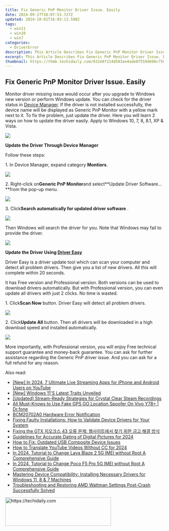 ```yaml
---
title: Fix Generic PnP Monitor Driver Issue. Easily
date: 2024-09-27T16:07:53.727Z
updated: 2024-10-01T16:03:13.598Z
tags:
  - win11
  - win10
  - win7
categories:
  - DriverError
description: This Article Describes Fix Generic PnP Monitor Driver Issue. Easily
excerpt: This Article Describes Fix Generic PnP Monitor Driver Issue. Easily
thumbnail: https://thmb.techidaily.com/832e07214d583ae4ade8f559d698c75010773d4485cab51080a015638b2c2d77.jpg
---
```


## Fix Generic PnP Monitor Driver Issue. Easily

Monitor driver missing issue would occur after you upgrade to Windows new version or perform Windows update. You can check for the driver status in [Device Manager](https://tools.techidaily.com/drivereasy/download/). If the driver is not installed successfully, the device name will be displayed as Generic PnP Monitor with a yellow mark next to it. To fix the problem, just update the driver. Here you will learn 2 ways on how to update the driver easily. Apply to Windows 10, 7, 8, 8.1, XP & Vista.  
  
![](https://images.drivereasy.com/wp-content/uploads/2016/09/img_57ca4a931d5ef.jpg)

**Update the Driver Through Device Manager**
  
Follow these steps:  
  
1\. In Device Manager, expand category **Montiors**.  
  
![](https://images.drivereasy.com/wp-content/uploads/2016/09/img_57ca4fba53c22.png)

2\. Right-click on**Generic PnP Monitor**and select**Update Driver Software…**from the pop-up menu.  
  
![](https://images.drivereasy.com/wp-content/uploads/2016/09/img_57ca500c7fcfb.png)
  
 3\. Click**Search automatically for updated driver software** .  
  
![](https://images.drivereasy.com/wp-content/uploads/2016/09/img_57ca503163ac5.png)
  
 Then Windows will search the driver for you. Note that Windows may fail to provide the driver.
  
![](https://images.drivereasy.com/wp-content/uploads/2016/09/img_57ca5081d46dd.png)

 **Update the Driver Using [Driver Easy](https://tools.techidaily.com/drivereasy/download/)**
  
Driver Easy is a driver update tool which can scan your computer and detect all problem drivers. Then give you a list of new drivers. All this will complete within 20 seconds.
  
It has Free version and Professional version.  Both versions can be used to download drivers automatically. But with Professional version, you can even update all drivers with just 2 clicks. No time is wasted.  
  
 1\. Click**Scan Now** button. Driver Easy will detect all problem drivers.  
  
![](https://images.drivereasy.com/wp-content/uploads/2017/04/img_5901d480b790f.png)

 2\. Click**Update All** button. Then all drivers will be downloaded in a high download speed and installed automatically.  
  
![](https://images.drivereasy.com/wp-content/uploads/2017/04/img_5901d48d7c41d.jpg)

 More importantly, with Professional version, you will enjoy Free technical support guarantee and money-back guarantee. You can ask for further assistance regarding the Generic PnP driver issue. And you can ask for a full refund for any reason.

<ins class="adsbygoogle"
     style="display:block"
     data-ad-format="autorelaxed"
     data-ad-client="ca-pub-7571918770474297"
     data-ad-slot="1223367746"></ins>

<ins class="adsbygoogle"
     style="display:block"
     data-ad-client="ca-pub-7571918770474297"
     data-ad-slot="8358498916"
     data-ad-format="auto"
     data-full-width-responsive="true"></ins>

<span class="atpl-alsoreadstyle">Also read:</span>
<div><ul>
<li><a href="https://facebook-record-videos.techidaily.com/new-in-2024-7-ultimate-live-streaming-apps-for-iphone-and-android-users-on-youtube/"><u>[New] In 2024, 7 Ultimate Live Streaming Apps for iPhone and Android Users on YouTube</u></a></li>
<li><a href="https://article-helps.techidaily.com/new-windows-11s-latest-traits-unveiled/"><u>[New] Windows 11'S Latest Traits Unveiled</u></a></li>
<li><a href="https://screen-mirroring-recording.techidaily.com/updated-stream-ready-strategies-for-crystal-clear-steam-recordings/"><u>[Updated] Stream-Ready Strategies for Crystal Clear Steam Recordings</u></a></li>
<li><a href="https://fake-location.techidaily.com/all-must-knows-to-use-fake-gps-go-location-spoofer-on-vivo-y78plus-drfone-by-drfone-virtual-android/"><u>All Must-Knows to Use Fake GPS GO Location Spoofer On Vivo Y78+ | Dr.fone</u></a></li>
<li><a href="https://driver-error.techidaily.com/bcm20702a0-hardware-error-notification/"><u>BCM20702A0 Hardware Error Notification</u></a></li>
<li><a href="https://driver-error.techidaily.com/fixing-faulty-installations-how-to-validate-device-drivers-for-your-system/"><u>Fixing Faulty Installations: How to Validate Device Drivers for Your System</u></a></li>
<li><a href="https://driver-error.techidaily.com/fixing-the-gtx-43/"><u>Fixing the GTX 지오크스 43 오류 문제: 웹사이트에서 찾기 위한 금고 해결 방식</u></a></li>
<li><a href="https://some-knowledge.techidaily.com/guidelines-for-accurate-dating-of-digital-pictures-for-2024/"><u>Guidelines for Accurate Dating of Digital Pictures for 2024</u></a></li>
<li><a href="https://driver-error.techidaily.com/how-to-fix-outdated-usb-composite-device-issues/"><u>How to Fix: Outdated USB Composite Device Issues</u></a></li>
<li><a href="https://ai-video-translation.techidaily.com/how-to-translate-youtube-videos-without-cc-for-2024/"><u>How to Translate YouTube Videos Without CC for 2024</u></a></li>
<li><a href="https://sim-unlock.techidaily.com/in-2024-tutorial-to-change-lava-blaze-2-5g-imei-without-root-a-comprehensive-guide-by-drfone-android/"><u>In 2024, Tutorial to Change Lava Blaze 2 5G IMEI without Root A Comprehensive Guide</u></a></li>
<li><a href="https://sim-unlock.techidaily.com/in-2024-tutorial-to-change-poco-f5-pro-5g-imei-without-root-a-comprehensive-guide-by-drfone-android/"><u>In 2024, Tutorial to Change Poco F5 Pro 5G IMEI without Root A Comprehensive Guide</u></a></li>
<li><a href="https://driver-error.techidaily.com/mastering-device-compatibility-installing-necessary-drivers-for-windows-11-8-and-7-machines/"><u>Mastering Device Compatibility: Installing Necessary Drivers for Windows 11, 8 & 7 Machines</u></a></li>
<li><a href="https://driver-error.techidaily.com/troubleshooting-and-restoring-amd-wattman-settings-post-crash-successfully-solved/"><u>Troubleshooting and Restoring AMD Wattman Settings Post-Crash Successfully Solved</u></a></li>
</ul></div>

<!-- affiliate ads begin -->
<a href="https://aligracehair.sjv.io/c/5597632/2135416/19272" target="_top" id="2135416">
  <img src="//a.impactradius-go.com/display-ad/19272-2135416" border="0" alt="https://techidaily.com" width="336" height="90"/>
</a>
<img height="0" width="0" src="https://aligracehair.sjv.io/i/5597632/2135416/19272" style="position:absolute;visibility:hidden;" border="0" />
<!-- affiliate ads end -->

